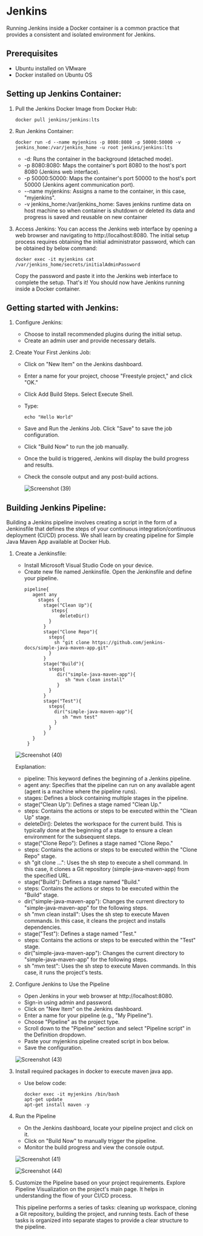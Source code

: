 # Jenkins
  Running Jenkins inside a Docker container is a common practice that provides a consistent and isolated environment for Jenkins.

  ## Prerequisites
  - Ubuntu installed on VMware
  - Docker installed on Ubuntu OS

  ## Setting up Jenkins Container:
  1. Pull the Jenkins Docker Image from Docker Hub:
      ```
      docker pull jenkins/jenkins:lts
      ```
      
  2. Run Jenkins Container:
      ```
      docker run -d --name myjenkins -p 8080:8080 -p 50000:50000 -v jenkins_home:/var/jenkins_home -u root jenkins/jenkins:lts
      ```
      - -d: Runs the container in the background (detached mode).
      - -p 8080:8080: Maps the container's port 8080 to the host's port 8080 (Jenkins web interface).
      - -p 50000:50000: Maps the container's port 50000 to the host's port 50000 (Jenkins agent communication port).
      - --name myjenkins: Assigns a name to the container, in this case, "myjenkins".
      - -v jenkins_home:/var/jenkins_home: Saves jenkins runtime data on host machine so when container is shutdown or deleted its data and progress is saved and reusable on new container

  3. Access Jenkins:
      You can access the Jenkins web interface by opening a web browser and navigating to http://localhost:8080. The initial setup process requires obtaining the initial administrator password, which can be obtained by below command:
       
      ```
      docker exec -it myjenkins cat /var/jenkins_home/secrets/initialAdminPassword
      ```
      Copy the password and paste it into the Jenkins web interface to complete the setup. That's it! You should now have Jenkins running inside a Docker container.

  ## Getting started with Jenkins:
  1. Configure Jenkins:
      - Choose to install recommended plugins during the initial setup.
      - Create an admin user and provide necessary details.

  2. Create Your First Jenkins Job:
      - Click on "New Item" on the Jenkins dashboard.
      - Enter a name for your project, choose "Freestyle project," and click "OK."
      - Click Add Build Steps. Select Execute Shell.
      - Type:
        ```
        echo "Hello World"
        ```
      - Save and Run the Jenkins Job.  Click "Save" to save the job configuration.
      - Click "Build Now" to run the job manually.
      - Once the build is triggered, Jenkins will display the build progress and results.
      - Check the console output and any post-build actions.
        
        ![Screenshot (39)](https://github.com/Agneshkastury/Jenkins/assets/154126091/5d13cc3a-a91d-4011-b19e-061ec0391eab)

  ## Building Jenkins Pipeline:
  Building a Jenkins pipeline involves creating a script in the form of a Jenkinsfile that defines the steps of your continuous integration/continuous deployment (CI/CD) process.
  We shall learn by creating pipeline for Simple Java Maven App available at Docker Hub.

  1. Create a Jenkinsfile:
     - Install Microsoft Visual Studio Code on your device.
     - Create new file named Jenkinsfile. Open the Jenkinsfile and define your pipeline.
       ```
       pipeline{
          agent any
            stages {
              stage("Clean Up"){
                 steps{
                    deleteDir()
                }
              }
              stage("Clone Repo"){
                steps{
                  sh "git clone https://github.com/jenkins-docs/simple-java-maven-app.git"
                }
              }
              stage("Build"){
                steps{
                   dir("simple-java-maven-app"){
                      sh "mvn clean install"
                   }
                }
              }
              stage("Test"){
                steps{
                  dir("simple-java-maven-app"){
                     sh "mvn test"
                  }
                }  
              }
          }
        }
       ```
      
      ![Screenshot (40)](https://github.com/Agneshkastury/Jenkins/assets/154126091/f2d562ae-68cb-41cc-b564-52430d9a6a97)

       Explanation:
        - pipeline: This keyword defines the beginning of a Jenkins pipeline.
        - agent any: Specifies that the pipeline can run on any available agent (agent is a machine where the pipeline runs).
        - stages: Defines a block containing multiple stages in the pipeline.
        - stage("Clean Up"): Defines a stage named "Clean Up."
        - steps: Contains the actions or steps to be executed within the "Clean Up" stage.
        - deleteDir(): Deletes the workspace for the current build. This is typically done at the beginning of a stage to ensure a clean environment for the subsequent steps.
        - stage("Clone Repo"): Defines a stage named "Clone Repo."
        - steps: Contains the actions or steps to be executed within the "Clone Repo" stage.
        - sh "git clone ...": Uses the sh step to execute a shell command. In this case, it clones a Git repository (simple-java-maven-app) from the specified URL.
        - stage("Build"): Defines a stage named "Build."
        - steps: Contains the actions or steps to be executed within the "Build" stage.
        - dir("simple-java-maven-app"): Changes the current directory to "simple-java-maven-app" for the following steps.
        - sh "mvn clean install": Uses the sh step to execute Maven commands. In this case, it cleans the project and installs dependencies.
        - stage("Test"): Defines a stage named "Test."
        - steps: Contains the actions or steps to be executed within the "Test" stage.
        - dir("simple-java-maven-app"): Changes the current directory to "simple-java-maven-app" for the following steps.
        - sh "mvn test": Uses the sh step to execute Maven commands. In this case, it runs the project's tests.
     
  2. Configure Jenkins to Use the Pipeline
      - Open Jenkins in your web browser at http://localhost:8080.
      - Sign-in using admin and password.
      - Click on "New Item" on the Jenkins dashboard.
      - Enter a name for your pipeline (e.g., "My Pipeline").
      - Choose "Pipeline" as the project type.
      - Scroll down to the "Pipeline" section and select "Pipeline script" in the Definition dropdown.
      - Paste your myjenkins pipeline created script in box below.
      - Save the configuration.

      ![Screenshot (43)](https://github.com/Agneshkastury/Jenkins/assets/154126091/766e80e7-3fe6-413d-8bf4-38b261060a6a)

  3. Install required packages in docker to execute maven java app.
      - Use below code:
        ```
        docker exec -it myjenkins /bin/bash
        apt-get update
        apt-get install maven -y
        ```

  3. Run the Pipeline
      - On the Jenkins dashboard, locate your pipeline project and click on it.
      - Click on "Build Now" to manually trigger the pipeline.
      - Monitor the build progress and view the console output.

     ![Screenshot (41)](https://github.com/Agneshkastury/Jenkins/assets/154126091/e99cea00-a20c-49d5-83be-5f9811cb1dd0)

     ![Screenshot (44)](https://github.com/Agneshkastury/Jenkins/assets/154126091/4c3d8fe1-a2b8-497d-81b5-4d85b5609ac5)

  4. Customize the Pipeline based on your project requirements. Explore Pipeline Visualization on the project's main page. It helps in understanding the flow of your CI/CD process.

     This pipeline performs a series of tasks: cleaning up workspace, cloning a Git repository, building the project, and running tests. Each of these tasks is organized into separate stages to provide a clear structure to the pipeline.

 
